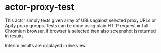 # actor-proxy-test

This actor simply tests given array of URLs against selected proxy URLs or Apify proxy groups.
Tests can be done using plain HTTP request or full Chromium browser. If browser is selected
then also screenshot is returned in results.

Interim results are displayed in live view.
